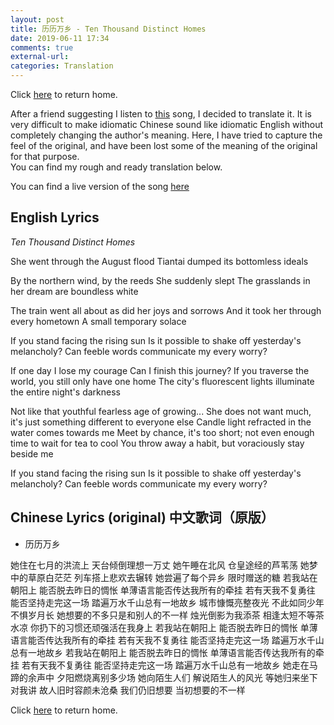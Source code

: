 ```yaml
---
layout: post
title: 历历万乡 - Ten Thousand Distinct Homes
date: 2019-06-11 17:34
comments: true
external-url:
categories: Translation
---
```


Click [here](https://wigdo.github.io/papyrus/) to return home.

After a friend suggesting I listen to [this](https://www.youtube.com/watch?v=w16wogicWFE) song, I decided to translate it. It is very difficult to make idiomatic Chinese sound like idiomatic English without completely changing the author's meaning. Here, I have tried to capture the feel of the original, and have been lost some of the meaning of the original for that purpose.  
You can find my rough and ready translation below.

You can find a live version of the song [here](https://www.youtube.com/watch?v=gvh5gLt6AZQ)

## English Lyrics
*Ten Thousand Distinct Homes*

She went through the August flood
Tiantai dumped its bottomless ideals

By the northern wind, by the reeds
She suddenly slept
The grasslands in her dream are boundless white

The train went all about as did her joys and sorrows
And it took her through every hometown
A small temporary solace

If you stand facing the rising sun
Is it possible to shake off yesterday's melancholy?
Can feeble words communicate my every worry?

If one day I lose my courage
Can I finish this journey?
If you traverse the world, you still only have one home
The city's fluorescent lights illuminate the entire night's darkness

Not like that youthful fearless age of growing...
She does not want much, it's just something different to everyone else
Candle light refracted in the water comes towards me
Meet by chance, it's too short; not even enough time to wait for tea to cool
You throw away a habit, but voraciously stay beside me

If you stand facing the rising sun
Is it possible to shake off yesterday's melancholy?
Can feeble words communicate my every worry?


## Chinese Lyrics (original) 中文歌词（原版） ##
* 历历万乡 

她住在七月的洪流上
天台倾倒理想一万丈
她午睡在北风
仓皇途经的芦苇荡
她梦中的草原白茫茫
列车搭上悲欢去辗转
她尝遍了每个异乡
限时赠送的糖
若我站在朝阳上
能否脱去昨日的惆怅
单薄语言能否传达我所有的牵挂
若有天我不复勇往
能否坚持走完这一场
踏遍万水千山总有一地故乡
城市慷慨亮整夜光
不此如同少年不惧岁月长
她想要的不多只是和别人的不一样
烛光倒影为我添茶
相逢太短不等茶水凉
你扔下的习惯还顽强活在我身上
若我站在朝阳上
能否脱去昨日的惆怅
单薄语言能否传达我所有的牵挂
若有天我不复勇往
能否坚持走完这一场
踏遍万水千山总有一地故乡
若我站在朝阳上
能否脱去昨日的惆怅
单薄语言能否传达我所有的牵挂
若有天我不复勇往
能否坚持走完这一场
踏遍万水千山总有一地故乡
她走在马蹄的余声中
夕阳燃烧离别多少场
她向陌生人们
解说陌生人的风光
等她归来坐下对我讲
故人旧时容颜未沧桑
我们仍旧想要
当初想要的不一样


Click [here](https://wigdo.github.io/papyrus/) to return home.
